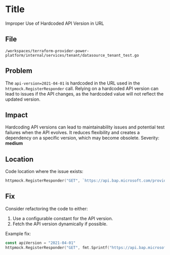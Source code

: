 # Title

Improper Use of Hardcoded API Version in URL

## File

`/workspaces/terraform-provider-power-platform/internal/services/tenant/datasource_tenant_test.go`

## Problem

The `api-version=2021-04-01` is hardcoded in the URL used in the `httpmock.RegisterResponder` call. Relying on a hardcoded API version can lead to issues if the API changes, as the hardcoded value will not reflect the updated version.

## Impact

Hardcoding API versions can lead to maintainability issues and potential test failures when the API evolves. It reduces flexibility and creates a dependency on a specific version, which may become obsolete. Severity: **medium**

## Location

Code location where the issue exists:

```go
httpmock.RegisterResponder("GET", `https://api.bap.microsoft.com/providers/Microsoft.BusinessAppPlatform/tenant?api-version=2021-04-01`,
```

## Fix

Consider refactoring the code to either:

1. Use a configurable constant for the API version.
2. Fetch the API version dynamically if possible.

Example fix:

```go
const apiVersion = "2021-04-01"
httpmock.RegisterResponder("GET", fmt.Sprintf("https://api.bap.microsoft.com/providers/Microsoft.BusinessAppPlatform/tenant?api-version=%s", apiVersion),
```
